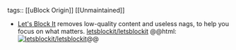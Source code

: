 tags:: [[uBlock Origin]] [[Unmaintained]]

- [Let's Block It](https://letsblock.it/) removes low-quality content and useless nags, to help you focus on what matters.
  [letsblockit/letsblockit](https://github.com/letsblockit/letsblockit)
  @@html: <a href="https://github.com/letsblockit/letsblockit"><img src="https://github-readme-stats-astronomer.vercel.app/api/pin/?username=letsblockit&repo=letsblockit&theme=tokyonight" alt="letsblockit/letsblockit"/></a>@@